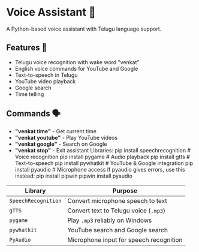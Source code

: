 # Voice Assistant 🤖

A Python-based voice assistant with Telugu language support.

## Features 🎯
- Telugu voice recognition with wake word "venkat"
- English voice commands for YouTube and Google
- Text-to-speech in Telugu
- YouTube video playback
- Google search
- Time telling

## Commands 🗣️
- **"venkat time"** - Get current time
- **"venkat youtube"** - Play YouTube videos
- **"venkat google"** - Search on Google  
- **"venkat stop"** - Exit assistant
Libraries:
pip install speechrecognition  # Voice recognition
pip install pygame            # Audio playback
pip install gtts             # Text-to-speech
pip install pywhatkit        # YouTube & Google integration
pip install pyaudio          # Microphone access
If pyaudio gives errors, use this instead:
pip install pipwin
pipwin install pyaudio



| Library             | Purpose                                 |
| ------------------- | --------------------------------------- |
| `SpeechRecognition` | Convert microphone speech to text       |
| `gTTS`              | Convert text to Telugu voice (`.mp3`)   |
| `pygame`            | Play `.mp3` reliably on Windows         |
| `pywhatkit`         | YouTube search and Google search        |
| `PyAudio`           | Microphone input for speech recognition |
